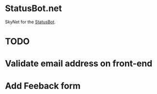 StatusBot.net
=============

SkyNet for the [StatusBot](https://github.com/lucasrangit/StatusBot.net).

TODO
====
# Validate email address on front-end
# Add Feeback form

